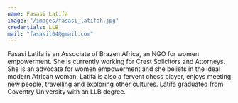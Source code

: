 ```yaml
---
name: Fasasi Latifa
image: "/images/fasasi_latifah.jpg"
credentials: LLB
mail: "fasasil04@gmail.com"
---
```


Fasasi Latifa is an Associate of Brazen Africa, an NGO for women empowerment. She is currently working for Crest Solicitors and Attorneys. She is an advocate for women empowerment and she beliefs in the ideal modern African woman. Latifa is also a fervent chess player, enjoys meeting new people, travelling and exploring other cultures. Latifa graduated from Coventry University with an LLB degree.